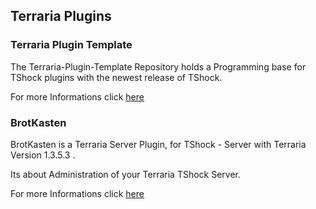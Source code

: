 ## Terraria Plugins

### Terraria Plugin Template

The Terraria-Plugin-Template Repository holds 
a Programming base for TShock plugins with the newest release of TShock.

For more Informations click [here](https://zerif-shinu.github.io/Terraria-Plugin-Template/)


### BrotKasten

BrotKasten is a Terraria Server Plugin, for TShock - Server with Terraria Version 1.3.5.3 .

Its about Administration of your Terraria TShock Server.

For more Informations click [here](https://zerif-shinu.github.io/BrotKasten/)


